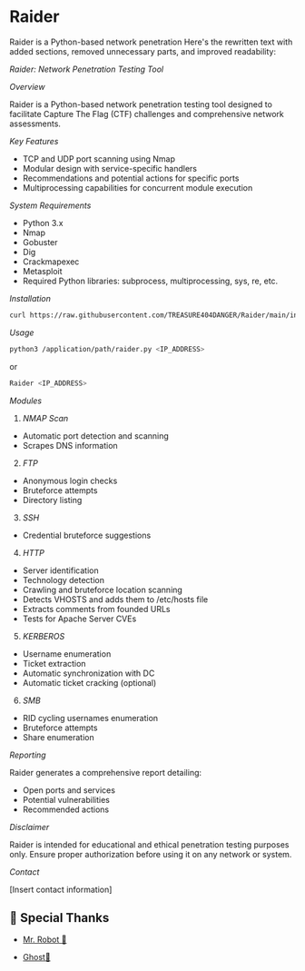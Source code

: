 # Raider
Raider is a Python-based network penetration Here's the rewritten text with added sections, removed unnecessary parts, and improved readability:

*Raider: Network Penetration Testing Tool*

*Overview*

Raider is a Python-based network penetration testing tool designed to facilitate Capture The Flag (CTF) challenges and comprehensive network assessments.

*Key Features*

- TCP and UDP port scanning using Nmap
- Modular design with service-specific handlers
- Recommendations and potential actions for specific ports
- Multiprocessing capabilities for concurrent module execution

*System Requirements*

- Python 3.x
- Nmap
- Gobuster
- Dig
- Crackmapexec
- Metasploit
- Required Python libraries: subprocess, multiprocessing, sys, re, etc.

*Installation*


```bash
curl https://raw.githubusercontent.com/TREASURE404DANGER/Raider/main/install.sh|bash
```

*Usage*


```bash
python3 /application/path/raider.py <IP_ADDRESS>
```

or


```bash
Raider <IP_ADDRESS>
````

*Modules*

1. *NMAP Scan*

- Automatic port detection and scanning
- Scrapes DNS information

2. *FTP*

- Anonymous login checks
- Bruteforce attempts
- Directory listing

3. *SSH*

- Credential bruteforce suggestions

4. *HTTP*

- Server identification
- Technology detection
- Crawling and bruteforce location scanning
- Detects VHOSTS and adds them to /etc/hosts file
- Extracts comments from founded URLs
- Tests for Apache Server CVEs

5. *KERBEROS*

- Username enumeration
- Ticket extraction
- Automatic synchronization with DC
- Automatic ticket cracking (optional)

6. *SMB*

- RID cycling usernames enumeration
- Bruteforce attempts
- Share enumeration

*Reporting*

Raider generates a comprehensive report detailing:

- Open ports and services
- Potential vulnerabilities
- Recommended actions

*Disclaimer*

Raider is intended for educational and ethical penetration testing purposes only. Ensure proper authorization before using it on any network or system.


*Contact*

[Insert contact information]

## 🙇 Special Thanks

- [Mr. Robot 🤖](https://github.com/Sphinxx404)
 
- [Ghost👻](https://github.com/ghostx313)
